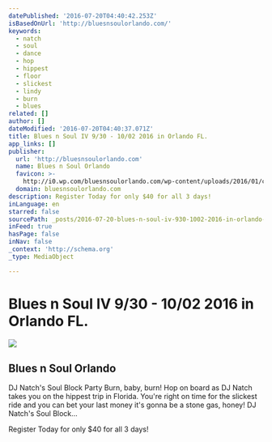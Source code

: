 ```yaml
---
datePublished: '2016-07-20T04:40:42.253Z'
isBasedOnUrl: 'http://bluesnsoulorlando.com/'
keywords:
  - natch
  - soul
  - dance
  - hop
  - hippest
  - floor
  - slickest
  - lindy
  - burn
  - blues
related: []
author: []
dateModified: '2016-07-20T04:40:37.071Z'
title: Blues n Soul IV 9/30 - 10/02 2016 in Orlando FL.
app_links: []
publisher:
  url: 'http://bluesnsoulorlando.com'
  name: Blues n Soul Orlando
  favicon: >-
    http://i0.wp.com/bluesnsoulorlando.com/wp-content/uploads/2016/01/cropped-BluesnSoul4LogoBrown.png?fit=192%2C192
  domain: bluesnsoulorlando.com
description: Register Today for only $40 for all 3 days!
inLanguage: en
starred: false
sourcePath: _posts/2016-07-20-blues-n-soul-iv-930-1002-2016-in-orlando-fl.md
inFeed: true
hasPage: false
inNav: false
_context: 'http://schema.org'
_type: MediaObject

---
```

# Blues n Soul IV 9/30 - 10/02 2016 in Orlando FL.

<article style=""><img src="https://imgflo.herokuapp.com/graph/vahj1ThiexotieMo/8b63a38040a2264dbdd8eaefc4412214/croprotate.png?cropheight=1158&amp;cropwidth=1990&amp;degrees=0&amp;input=http%3A%2F%2Fbluesnsoulorlando.com%2Fwp-content%2Fuploads%2F2016%2F01%2FBluesnSoul4LogoBrown.png&amp;x=0&amp;y=0" /><h1>Blues n Soul Orlando</h1><p>DJ Natch's Soul Block Party Burn, baby, burn! Hop on board as DJ Natch takes you on the hippest trip in Florida. You're right on time for the slickest ride and you can bet your last money it's gonna be a stone gas, honey! DJ Natch's Soul Block...</p></article>

Register Today for only $40 for all 3 days!